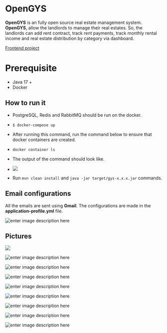 # OpenGYS

**OpenGYS** is an fully open source real estate management system. **OpenGYS**, allow the landlords to manage their real estates. So, the landlords can add rent contract, track rent payments, track monthly rental income and real estate distribution by category via dashboard.

[Frontend project](https://github.com/burakpadr/opengys-frontend)

# Prerequisite

- Java 17 +
- Docker

## How to run it

- PostgreSQL, Redis and RabbitMQ should be run on the docker.

- `$ docker-compose up`

- After running this command, run the command below to ensure that docker containers are created.

- `docker container ls`

- The output of the command should look like.

- ![](https://i.ibb.co/ygX5yx7/Screenshot-2024-06-26-at-22-44-52.png)

- Run `mvn clean install` and `java -jar target/gys-x.x.x.jar` commands.

## Email configurations

All the emails are sent using **Gmail**. The configurations are made in the **application-profile.yml** file.

![enter image description here](https://i.ibb.co/26W1RYV/Screenshot-2024-06-26-at-23-11-09.png)

## Pictures

![](https://i.ibb.co/B4zzwYW/Screenshot-2024-06-25-at-23-14-32.png)

![enter image description here](https://i.ibb.co/VC9jhb7/Screenshot-2024-06-25-at-23-15-35.png)

![enter image description here](https://i.ibb.co/b75RSGJ/Screenshot-2024-06-25-at-23-15-52.png)

![enter image description here](https://i.ibb.co/rfmM6MK/Screenshot-2024-06-25-at-23-16-21.png)

![enter image description here](https://i.ibb.co/s9pkJZs/Screenshot-2024-06-25-at-23-19-21.png)

![enter image description here](https://i.ibb.co/pvp8Q6n/Screenshot-2024-06-25-at-23-21-05.png)

![enter image description here](https://i.ibb.co/Wf73tpk/Screenshot-2024-06-25-at-23-21-24.png)

![enter image description here](https://i.ibb.co/68VRF3J/Screenshot-2024-06-25-at-23-22-00.png)

![enter image description here](https://i.ibb.co/tZpfS7h/Screenshot-2024-06-25-at-23-25-18.png)


